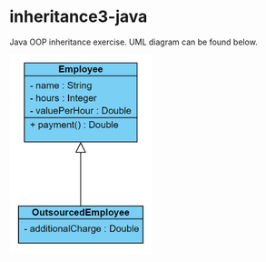 # inheritance3-java

Java OOP inheritance exercise. UML diagram can be found below.

<img src="img/UML.png" width="250">
